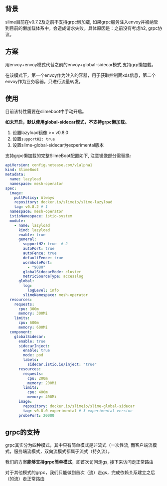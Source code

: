 ## 背景

slime目前在v0.7.2及之前不支持grpc懒加载, 如果grpc服务注入envoy并被纳管到目前的懒加载体系中，会造成请求失败。具体原因是：之前没有考虑h2, grpc协议。

## 方案

用envoy+envoy模式代替之前的envoy+global-sidecar模式,支持grp懒加载。

在该模式下，第一个envoy作为注入的容器，用于获取控制面xds信息，第二个envoy作为业务容器，只进行流量转发。

## 使用

目前该特性需要在slimeboot中手动开启。

**如未开启，默认使用global-sidecar模式，不支持grpc懒加载。**

1. 设置lazyload镜像 >= v0.8.0
2. 设置`supportH2: true`
3. 设置slime-global-sidecar为experimental版本

支持grpc懒加载的完整SlimeBoot配置如下, 注意镜像部分需替换:

```yaml
apiVersion: config.netease.com/v1alpha1
kind: SlimeBoot
metadata:
  name: lazyload
  namespace: mesh-operator
spec:
  image:
    pullPolicy: Always
    repository: docker.io/slimeio/slime-lazyload
    tag: v0.8.2 # 1
  namespace: mesh-operator
  istioNamespace: istio-system
  module:
    - name: lazyload
      kind: lazyload
      enable: true
      general:
        supportH2: true  # 2
        autoPort: true
        autoFence: true
        defaultFence: true
        wormholePort:
          - "9080"
        globalSidecarMode: cluster
        metricSourceType: accesslog
      global:
        log:
          logLevel: info
        slimeNamespace: mesh-operator
  resources:
    requests:
      cpu: 300m
      memory: 300Mi
    limits:
      cpu: 600m
      memory: 600Mi        
  component:
    globalSidecar:
      enable: true
      sidecarInject:
        enable: true
        mode: pod
        labels:
          sidecar.istio.io/inject: "true"
      resources:
        requests:
          cpu: 200m
          memory: 200Mi
        limits:
          cpu: 400m
          memory: 400Mi
      image:
        repository: docker.io/slimeio/slime-global-sidecar
        tag: v0.8.0-experimental # 3 experimental version
      probePort: 20000
```


## grpc的支持

grpc其实分为四种模式，其中只有简单模式是非流式（一次性流, 而客户端流模式，服务端流模式，双向流模式都属于流式（持久流）。

我们的方案**能够支持grpc简单模式**，即首次访问走gs, 接下来访问走正常路由

对于其他模式的grpc，我们只能做到首次（流）走gs，完成依赖关系建立之后（的流）走正常路由